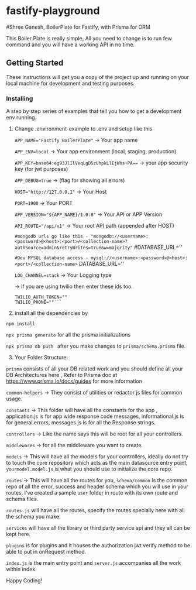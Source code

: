 # fastify-playground
#Shree Ganesh, BoilerPlate for Fastify, with Prisma for ORM

This Boiler Plate is really simple, All you need to change is to run few command and you will have a working API in no time.

## Getting Started

These instructions will get you a copy of the project up and running on your local machine for development and testing purposes.


### Installing

A step by step series of examples that tell you how to get a development env running.


1. Change .environment-example to .env and setup like this

    ```APP_NAME="Fastify BoilerPlate"``` -> Your app name
    
    ```APP_ENV=local``` -> Your app environment (local, staging, production)

    ```APP_KEY=base64:eg93JlIlVeqLgD5zUhpkLlEjWhs+PA==``` -> your app security key (for jwt purposes)

    ```APP_DEBUG=true``` -> (flag for showing all errors)

    ```HOST="http://127.0.0.1"``` -> Your Host

    ```PORT=1900``` -> Your PORT

    ```APP_VERSION="${APP_NAME}/1.0.0"```  -> Your API or APP Version

    ```API_ROUTE="/api/v1"```  -> Your root API path (appended after HOST)
    
    ```#mongodb urls go like this - "mongodb://<username>:<password>@<host>:<port>/<collection-name>?authSource=admin&retryWrites=true&w=majority"```
    #DATABASE_URL=''

    ```#Dev MYSQL database access - mysql://<username>:<password>@<host>:<port>/<collection-name>```
    DATABASE_URL=''

    ```LOG_CHANNEL=stack``` -> Your Logging type

    -> if you are using twilio then enter these ids too.

    ```TWILIO_ACCOUNT_SID=""
    TWILIO_AUTH_TOKEN=""
    TWILIO_PHONE=""```

2. install all the dependencies by 

``` npm install ```

``` npx prisma generate ``` for all the prisma initializations

```npx prisma db push ``` after you make changes to ```prisma/schema.prisma``` file.


3. Your Folder Structure:

```prisma``` consists of all your DB related work and you should define all your DB Architectures here , Refer to Prisma doc at https://www.prisma.io/docs/guides for more information

```common-helpers``` -> They consist of utilities or redactor js files for common usage.

```constants``` -> This folder will have all the constants for the app , application.js is for app wide response code messages, informational.js is for general errors, messages.js is for all the Response strings.

```controllers``` -> Like the name says this will be root for all your controllers.

```middlewares``` -> for all the middleware you want to create.

```models``` -> This will have all the models for your controllers, ideally do not try to touch the core repository which acts as the main datasource entry point, ```yourmodel.model.js``` is what you should use to initialize the core repo.

```routes``` -> This will have all the routes for you, ```schema/common``` is the common repo of all the error, success and header schema which you will use in your routes.
I've created a sample ```user``` folder in route with its own route and schema files.

```routes.js``` will have all the routes, specify the routes specially here with all the schema you make.

```services``` will have all the library or third party service api and they all can be kept here.

```plugins``` is for plugins and it houses the authorization jwt verify method to be able to put in onRequest method.

```index.js``` is the main entry point and ```server.js``` accompanies all the work within index.

Happy Coding!




